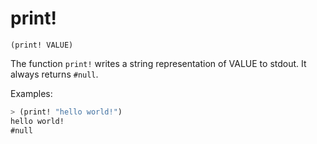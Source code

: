# print!

`(print! VALUE)`

The function `print!` writes a string representation of VALUE to stdout. It
always returns `#null`.

Examples:

```lisp
> (print! "hello world!")
hello world!
#null
```
